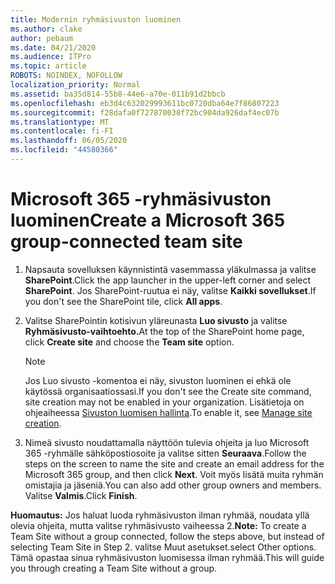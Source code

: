 ```yaml
---
title: Modernin ryhmäsivuston luominen
ms.author: clake
author: pebaum
ms.date: 04/21/2020
ms.audience: ITPro
ms.topic: article
ROBOTS: NOINDEX, NOFOLLOW
localization_priority: Normal
ms.assetid: ba35d814-55b8-44e6-a70e-011b91d2bbcb
ms.openlocfilehash: eb3d4c632029993611bc0720dba64e7f86807223
ms.sourcegitcommit: f28dafa0f727870038f72bc904da926daf4ec07b
ms.translationtype: MT
ms.contentlocale: fi-FI
ms.lasthandoff: 06/05/2020
ms.locfileid: "44580366"
---
```

# <a name="create-a-microsoft-365-group-connected-team-site"></a><span data-ttu-id="82283-102">Microsoft 365 -ryhmäsivuston luominen</span><span class="sxs-lookup"><span data-stu-id="82283-102">Create a Microsoft 365 group-connected team site</span></span>

1. <span data-ttu-id="82283-103">Napsauta sovelluksen käynnistintä vasemmassa yläkulmassa ja valitse **SharePoint**.</span><span class="sxs-lookup"><span data-stu-id="82283-103">Click the app launcher in the upper-left corner and select **SharePoint**.</span></span> <span data-ttu-id="82283-104">Jos SharePoint-ruutua ei näy, valitse **Kaikki sovellukset**.</span><span class="sxs-lookup"><span data-stu-id="82283-104">If you don't see the SharePoint tile, click **All apps**.</span></span>
    
2. <span data-ttu-id="82283-105">Valitse SharePointin kotisivun yläreunasta **Luo sivusto** ja valitse **Ryhmäsivusto-vaihtoehto.**</span><span class="sxs-lookup"><span data-stu-id="82283-105">At the top of the SharePoint home page, click **Create site** and choose the **Team site** option.</span></span> 
    
    > [!NOTE]
    > <span data-ttu-id="82283-106">Jos Luo sivusto -komentoa ei näy, sivuston luominen ei ehkä ole käytössä organisaatiossasi.</span><span class="sxs-lookup"><span data-stu-id="82283-106">If you don't see the Create site command, site creation may not be enabled in your organization.</span></span> <span data-ttu-id="82283-107">Lisätietoja on ohjeaiheessa [Sivuston luomisen hallinta](https://go.microsoft.com/fwlink/?linkid=2009644).</span><span class="sxs-lookup"><span data-stu-id="82283-107">To enable it, see [Manage site creation](https://go.microsoft.com/fwlink/?linkid=2009644).</span></span> 
  
3. <span data-ttu-id="82283-108">Nimeä sivusto noudattamalla näyttöön tulevia ohjeita ja luo Microsoft 365 -ryhmälle sähköpostiosoite ja valitse sitten **Seuraava**.</span><span class="sxs-lookup"><span data-stu-id="82283-108">Follow the steps on the screen to name the site and create an email address for the Microsoft 365 group, and then click **Next**.</span></span> <span data-ttu-id="82283-109">Voit myös lisätä muita ryhmän omistajia ja jäseniä.</span><span class="sxs-lookup"><span data-stu-id="82283-109">You can also add other group owners and members.</span></span> <span data-ttu-id="82283-110">Valitse **Valmis**.</span><span class="sxs-lookup"><span data-stu-id="82283-110">Click **Finish**.</span></span>
  
 <span data-ttu-id="82283-111">**Huomautus:** Jos haluat luoda ryhmäsivuston ilman ryhmää, noudata yllä olevia ohjeita, mutta valitse ryhmäsivusto vaiheessa 2.</span><span class="sxs-lookup"><span data-stu-id="82283-111">**Note:** To create a Team Site without a group connected, follow the steps above, but instead of selecting Team Site in Step 2.</span></span> <span data-ttu-id="82283-112">valitse Muut asetukset.</span><span class="sxs-lookup"><span data-stu-id="82283-112">select Other options.</span></span> <span data-ttu-id="82283-113">Tämä opastaa sinua ryhmäsivuston luomisessa ilman ryhmää.</span><span class="sxs-lookup"><span data-stu-id="82283-113">This will guide you through creating a Team Site without a group.</span></span> 
    

